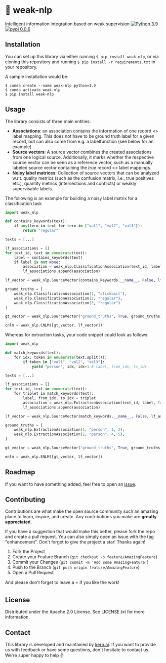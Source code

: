 # 🔮 weak-nlp
Intelligent information integration based on weak supervision
[![Python 3.9](https://img.shields.io/badge/python-3.9-blue.svg)](https://www.python.org/downloads/release/python-390/)
[![pypi 0.0.6](https://img.shields.io/badge/pypi-0.0.6-yellow.svg)](https://pypi.org/project/weak-nlp/0.0.6/)

## Installation
You can set up this library via either running `$ pip install weak-nlp`, or via cloning this repository and running `$ pip install -r requirements.txt` in your repository.

A sample installation would be:
```
$ conda create --name weak-nlp python=3.9
$ conda activate weak-nlp
$ pip install weak-nlp
```

## Usage
The library consists of three main entities:
- **Associations**: an association contains the information of one record <> label mapping. This does not have to be ground truth label for a given record, but can also come from e.g. a labelfunction (see below for an example).
- **Source vectors**: A source vector combines the created associations from one logical source. Additionally, it marks whether the respective source vector can be seen as a reference vector, such as a manually labeled source vector containing the *true* record <> label mappings.
- **Noisy label matrices**: Collection of source vectors that can be analyzed w.r.t. quality metrics (such as the confusion matrix, i.e., true positives etc.), quantity metrics (intersections and conflicts) or weakly supervisable labels.

The following is an example for building a noisy label matrix for a classification task
```python
import weak_nlp

def contains_keywords(text):
    if any(term in text for term in ["val1", "val2", "val3"]):
        return "regular"

texts = [...]

lf_associations = []
for text_id, text in enumerate(text):
    label = contains_keywords(text)
    if label is not None:
        association = weak_nlp.ClassificationAssociation(text_id, label)
        lf_associations.append(association)

lf_vector = weak_nlp.SourceVector(contains_keywords.__name__, False, lf_associations)

ground_truths = [
    weak_nlp.ClassificationAssociation(1, "clickbait"),
    weak_nlp.ClassificationAssociation(2, "regular"),
    weak_nlp.ClassificationAssociation(3, "regular")
]

gt_vector = weak_nlp.SourceVector("ground_truths", True, ground_truths)

cnlm = weak_nlp.CNLM([gt_vector, lf_vector])
```

Whereas for extraction tasks, your code snippet could look as follows:
```python
import weak_nlp

def match_keywords(text):
    for idx, token in enumerate(text.split()):
        if token in ["val1", "val2", "val3"]:
            yield "person", idx, idx+1 # label, from_idx, to_idx

texts = [...]

lf_associations = []
for text_id, text in enumerate(text):
    for triplet in match_keywords(text):
        label, from_idx, to_idx = triplet
        association = weak_nlp.ExtractionAssociation(text_id, label, from_idx, to_idx)
        lf_associations.append(association)

lf_vector = weak_nlp.SourceVector(match_keywords.__name__, False, lf_associations)

ground_truths = [
    weak_nlp.ExtractionAssociation(1, "person", 1, 2),
    weak_nlp.ExtractionAssociation(2, "person", 4, 5),
]

gt_vector = weak_nlp.SourceVector("ground_truths", True, ground_truths)

enlm = weak_nlp.ENLM([gt_vector, lf_vector])
```

## Roadmap
If you want to have something added, feel free to open an [issue](https://github.com/code-kern-ai/weak-nlp/issues).

## Contributing
Contributions are what make the open source community such an amazing place to learn, inspire, and create. Any contributions you make are **greatly appreciated**.

If you have a suggestion that would make this better, please fork the repo and create a pull request. You can also simply open an issue with the tag "enhancement".
Don't forget to give the project a star! Thanks again!

1. Fork the Project
2. Create your Feature Branch (`git checkout -b feature/AmazingFeature`)
3. Commit your Changes (`git commit -m 'Add some AmazingFeature'`)
4. Push to the Branch (`git push origin feature/AmazingFeature`)
5. Open a Pull Request

And please don't forget to leave a ⭐ if you like the work! 

## License
Distributed under the Apache 2.0 License. See LICENSE.txt for more information.

## Contact
This library is developed and maintained by [kern.ai](https://github.com/code-kern-ai). If you want to provide us with feedback or have some questions, don't hesitate to contact us. We're super happy to help ✌️
